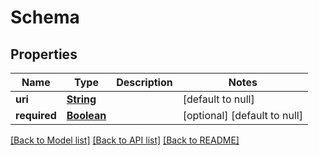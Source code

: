 # Schema
## Properties

Name | Type | Description | Notes
------------ | ------------- | ------------- | -------------
**uri** | [**String**](string.md) |  | [default to null]
**required** | [**Boolean**](boolean.md) |  | [optional] [default to null]

[[Back to Model list]](../README.md#documentation-for-models) [[Back to API list]](../README.md#documentation-for-api-endpoints) [[Back to README]](../README.md)

